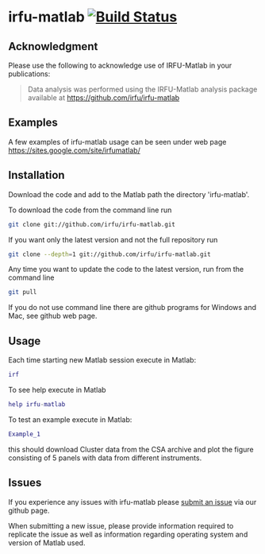 irfu-matlab [![Build Status](https://travis-ci.com/irfu/irfu-matlab.svg?branch=master)](https://travis-ci.com/irfu/irfu-matlab)
===========

Acknowledgment
--------------

Please use the following to acknowledge use of IRFU-Matlab in your publications:

> Data analysis was performed using the IRFU-Matlab analysis package available at https://github.com/irfu/irfu-matlab 

Examples
--------

A few examples of irfu-matlab usage can be seen under web page https://sites.google.com/site/irfumatlab/


Installation
-------------

Download the code and add to the Matlab path the directory 'irfu-matlab'.

To download the code from the command line run

```sh
git clone git://github.com/irfu/irfu-matlab.git
```
If you want only the latest version and not the full repository run
```sh
git clone --depth=1 git://github.com/irfu/irfu-matlab.git
```
Any time you want to update the code to the latest version, run from the command line 
```sh
git pull
```
If you do not use command line there are github programs for Windows and Mac, see github web page. 

Usage
-----

Each time starting new Matlab session execute in Matlab:

```matlab
irf
```

To see help execute in Matlab 
```matlab
help irfu-matlab
```

To test an example execute in Matlab:
```matlab
Example_1
```
this should download Cluster data from the CSA archive and plot the figure consisting of 5 panels with data from different instruments. 

Issues
-----

If you experience any issues with irfu-matlab please [submit an issue](https://github.com/irfu/irfu-matlab/issues) via our github page.

When submitting a new issue, please provide information required to replicate the issue as well as information regarding operating system and version of Matlab used.
